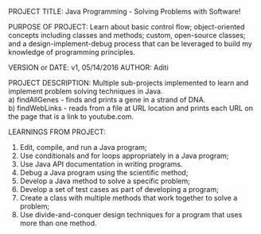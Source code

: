 PROJECT TITLE: Java Programming - Solving Problems with Software!

PURPOSE OF PROJECT:  Learn about basic control flow; object-oriented concepts including classes and methods; custom, open-source classes; and a design-implement-debug process that can be leveraged to build my knowledge of programming principles.

VERSION or DATE: v1, 05/14/2016 AUTHOR: Aditi

PROJECT DESCRIPTION: Multiple sub-projects implemented to learn and implement problem solving techniques in Java.  
    a) findAllGenes - finds and prints a gene in a strand of DNA.  
    b) findWebLinks - reads from a file at URL location and prints each URL on the page that is a link to youtube.com.  

LEARNINGS FROM PROJECT:   
1. Edit, compile, and run a Java program;  
2. Use conditionals and for loops appropriately in a Java program;  
3. Use Java API documentation in writing programs.   
4. Debug a Java program using the scientific method;  
5. Develop a Java method to solve a specific problem;  
6. Develop a set of test cases as part of developing a program;  
7. Create a class with multiple methods that work together to solve a problem;  
8. Use divide-and-conquer design techniques for a program that uses more than one method.
